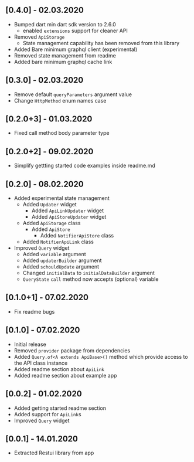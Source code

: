 ## [0.4.0] - 02.03.2020
* Bumped dart min dart sdk version to 2.6.0 
  * enabled `extensions` support for cleaner API
* Removed `ApiStorage`
  * State management capability has been removed from this library
* Added Bare minimum graphql client (experimental)
* Removed state management from readme
* Added bare minimum graphql cache link
## [0.3.0] - 02.03.2020
* Remove default `queryParameters` argument value
* Change `HttpMethod` enum names case 
## [0.2.0+3] - 01.03.2020
* Fixed call method body parameter type
## [0.2.0+2] - 09.02.2020
* Simplify gettting started code examples inside readme.md
## [0.2.0] - 08.02.2020
* Added experimental state management
  * Added `Updater` widget 
    * Added  `ApiLinkUpdater` widget
    * Added  `ApiStoreUpdater` widget
  * Added `ApiStorage` class
    * Added `ApiStore` 
      * Added `NotifierApiStore` class
  * Added `NotifierApiLink` class
* Improved `Query` widget
  * Added `variable` argument
  * Added `updaterBuilder` argument
  * Added `schouldUpdate` argument
  * Changed `initialData` to `initialDataBuilder` argument
  * `QueryState` `call` method now accepts (optional) variable 
## [0.1.0+1] - 07.02.2020
* Fix readme bugs
## [0.1.0] - 07.02.2020
* Initial release
* Removed `provider` package from dependencies
* Added `Query.of<A extends ApiBase>()` method which provide access to the API class instance
* Added readme section about `ApiLink`
* Added readme section about example app
  
## [0.0.2] - 01.02.2020
* Added getting started readme section
* Added support for `ApiLink`s
* Improved `Query` widget
  
## [0.0.1] - 14.01.2020
* Extracted Restui library from app
